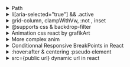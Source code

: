 <details>
<summary>Path
</summary>

```
-design => set style, global var, utility classes
- . 
-structure => think about how to implement components
-structure => html, layout
-structure => react, set logic, then final style
-loop => .
```

</details>

<details>
<summary>li[aria-selected="true"] && .active
</summary>

```css
	
.slide li:hover {
background-color: rgba(117, 117, 117, 0.473);
cursor: pointer;
}

.slide li:active,
.slide li[aria-selected="true"] {
background-color: rgb(255, 255, 255);
color: black;
}

```
	
</details>

<details>
<summary>grid-column, clampWithVw, :not , inset
</summary>

```css
    .grid-container > *:first-child {
        grid-column: 2;
}
	
--gap: clamp(1.5rem, 5vw, 3.5rem);

margin-block-start: 

	
.grid-container p:not([class]) {

--gap: min(6vw, 6rem);

inset: 0 0 0 30%;


```

</details>

<details>
<summary>@supports css & backdrop-filter</summary>

```css
.nav > div {
	background: rgba(0, 0, 0, 0.9);
	/* firefox does not support backdrop-filter
    => set default bg */
}

@supports (backdrop-filter: blur(1rem)) {
	.nav > div {
		backdrop-filter: blur(1rem);
		background: rgba(255, 255, 255, 0.02);
		/* chrome does support backdrop-filter */
	}
}
```

</details>

<details>
<summary>Animation css react by grafikArt</summary>

```js
const Fade = ({ visible, children }) => {
	const [showChildren, setShowChildren] = useState(visible);

	useEffect(() => {
		if (visible) {
			setShowChildren(true);
		} else {
			const timer = setTimeout(() => {
				setShowChildren(false);
			}, 1000);
			return () => {
				clearTimeout(timer);
			};
		}
	}, [visible]);

	let className = "fade";
	if (!visible) {
		className += " out";
	}

	return <div className={className}>{showChildren && children}</div>;
};

export default Fade;
```

</details>

<details>
<summary>More complex anim
</summary>

```js
const VISIBLE = 1;
const HIDDEN = 2;
const ENTERING = 3;
const LEAVING = 4;

const Fade = ({ visible, children, duration = 1000 }) => {
	const childRef = useRef(children);
	const [state, setState] = useState(visible ? VISIBLE : HIDDEN);
	const className = state === VISIBLE ? "fade" : "fade out";

	if (visible) {
		childRef.current = children;
	}

	useEffect(() => {
		if (!visible) {
			setState(LEAVING);
		} else {
			setState((s) => (s === HIDDEN ? ENTERING : VISIBLE));
		}
	}, [visible]);

	useEffect(() => {
		if (state === LEAVING) {
			const timer = setTimeout(() => {
				setState(HIDDEN);
			}, 1000);
			return () => {
				clearTimeout(timer);
			};
		} else if (state === ENTERING) {
			// document.body.offsetHeight;
			setState(VISIBLE);
		}
	}, [state]);

	if (state === HIDDEN) {
		return null;
	}

	return <div className={className}>{childRef.current}</div>;
};
```

</details>

<details>
<summary>Conditionnal Responsive BreakPoints in React
</summary>

calling in main component

```js
const breakPoints = {
	mobile: "(max-width:560px)",
	tablet: "(min-width:561px) and (max-width:768px)",
	tablet: "(min-width:769x) and (max-width:1024px)",
	desktop: "(min-width:1024px)",
};

const MainComponent () => {
const [breakPoint, isBreakPoint] = useState();

	useEffect(() => {
		breakPointObserver(breakPoints, isBreakPoint);
	}, [breakPoint]);

	return (<ChildComponent breakPoint={breakPoint} />)

```

breakpoint functions

```js
function matchMediaQuery(breakPoints, setBreakPoint) {
	for (let key of Object.keys(breakPoints)) {
		if (window.matchMedia(`${breakPoints[key]}`).matches) {
			setBreakPoint(key);
		}
	}
}

export default function breakPointObserver(breakPoints, setBreakPoint) {
	matchMediaQuery(breakPoints, setBreakPoint);

	window.addEventListener("resize", () => {
		matchMediaQuery(breakPoints, setBreakPoint);
	});
}
```

</details>

<details>
<summary>:hover:after & centering :pseudo element
</summary>

```css
.explore {
	border-radius: 50%;
	aspect-ratio: 1;
	width: fit-content;
	padding: 1.2rem;
	margin: 0 auto;
	transition: 2s;
	position: relative;
	z-index: 55;
}

.explore:hover {
	transition: 2s ease-out;
	transform: scale(150%);
	cursor: pointer;
}

.explore:hover:after {
	transform: scale(180%);
	background-color: rgba(110, 110, 110, 0.452);
}

.explore:after {
	transition: 1.5s;
	content: "";
	width: 8rem;
	height: 8rem;
	margin-top: -4rem;
	margin-left: -4rem;
	border-radius: 50%;
	position: absolute;
	top: 50%;
	left: 50%;
	transform: translate(-50% -50%);
	background-color: rgba(110, 110, 110, 0);
}
```

</details>

<details>
<summary>src={public url} dynamic url in react
</summary>


```js

import img...
	
src require
src={/asset/...}
````

</details>

